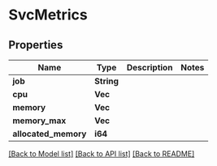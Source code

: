 # SvcMetrics

## Properties

Name | Type | Description | Notes
------------ | ------------- | ------------- | -------------
**job** | **String** |  | 
**cpu** | **Vec<f32>** |  | 
**memory** | **Vec<i64>** |  | 
**memory_max** | **Vec<i64>** |  | 
**allocated_memory** | **i64** |  | 

[[Back to Model list]](../README.md#documentation-for-models) [[Back to API list]](../README.md#documentation-for-api-endpoints) [[Back to README]](../README.md)


